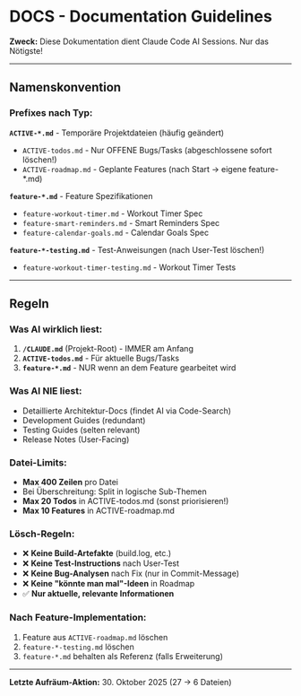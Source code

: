 # DOCS - Documentation Guidelines

**Zweck:** Diese Dokumentation dient Claude Code AI Sessions. Nur das Nötigste!

---

## Namenskonvention

### Prefixes nach Typ:

**`ACTIVE-*.md`** - Temporäre Projektdateien (häufig geändert)
- `ACTIVE-todos.md` - Nur OFFENE Bugs/Tasks (abgeschlossene sofort löschen!)
- `ACTIVE-roadmap.md` - Geplante Features (nach Start → eigene feature-*.md)

**`feature-*.md`** - Feature Spezifikationen
- `feature-workout-timer.md` - Workout Timer Spec
- `feature-smart-reminders.md` - Smart Reminders Spec
- `feature-calendar-goals.md` - Calendar Goals Spec

**`feature-*-testing.md`** - Test-Anweisungen (nach User-Test löschen!)
- `feature-workout-timer-testing.md` - Workout Timer Tests

---

## Regeln

### Was AI wirklich liest:
1. **`/CLAUDE.md`** (Projekt-Root) - IMMER am Anfang
2. **`ACTIVE-todos.md`** - Für aktuelle Bugs/Tasks
3. **`feature-*.md`** - NUR wenn an dem Feature gearbeitet wird

### Was AI NIE liest:
- Detaillierte Architektur-Docs (findet AI via Code-Search)
- Development Guides (redundant)
- Testing Guides (selten relevant)
- Release Notes (User-Facing)

### Datei-Limits:
- **Max 400 Zeilen** pro Datei
- Bei Überschreitung: Split in logische Sub-Themen
- **Max 20 Todos** in ACTIVE-todos.md (sonst priorisieren!)
- **Max 10 Features** in ACTIVE-roadmap.md

### Lösch-Regeln:
- ❌ **Keine Build-Artefakte** (build.log, etc.)
- ❌ **Keine Test-Instructions** nach User-Test
- ❌ **Keine Bug-Analysen** nach Fix (nur in Commit-Message)
- ❌ **Keine "könnte man mal"-Ideen** in Roadmap
- ✅ **Nur aktuelle, relevante Informationen**

### Nach Feature-Implementation:
1. Feature aus `ACTIVE-roadmap.md` löschen
2. `feature-*-testing.md` löschen
3. `feature-*.md` behalten als Referenz (falls Erweiterung)

---

**Letzte Aufräum-Aktion:** 30. Oktober 2025 (27 → 6 Dateien)
